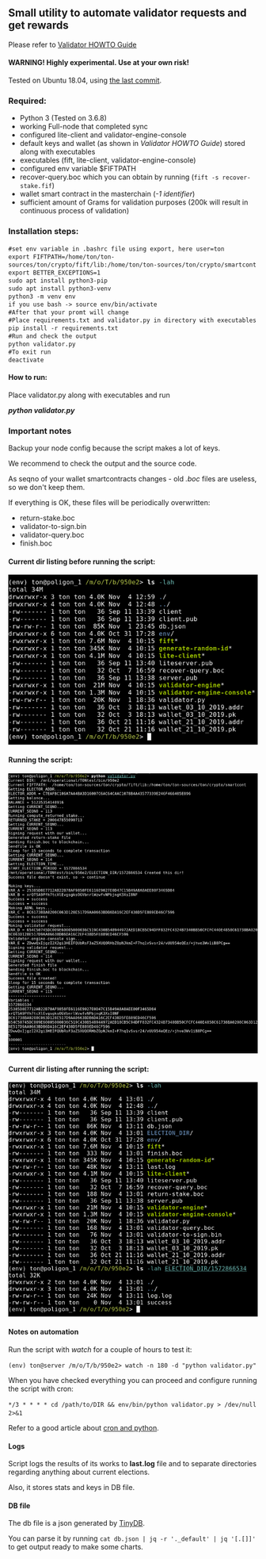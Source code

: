 ## Small utility to automate validator requests and get rewards
Please refer to [Validator HOWTO Guide](https://test.ton.org/Validator-HOWTO.txt)

#### WARNING! Highly experimental. Use at your own risk!
Tested on Ubuntu 18.04, using [the last commit](https://github.com/ton-blockchain/ton/commit/950e29226425e8f0452d6ecc55c64446f0f77b70).

### Required:

* Python 3 (Tested on 3.6.8)
* working Full-node that completed sync
* configured lite-client and validator-engine-console
* default keys and wallet (as shown in *Validator HOWTO Guide*) stored along with executables
* executables (fift, lite-client, validator-engine-console)
* configured env variable $FIFTPATH
* recover-query.boc which you can obtain by running (`fift -s recover-stake.fif`)
* wallet smart contract in the masterchain (*-1 identifier*)
* sufficient amount of Grams for validation purposes (200k will result in continuous process of validation)


### Installation steps:
```
#set env variable in .bashrc file using export, here user=ton
export FIFTPATH=/home/ton/ton-sources/ton/crypto/fift/lib:/home/ton/ton-sources/ton/crypto/smartcont
export BETTER_EXCEPTIONS=1
sudo apt install python3-pip
sudo apt install python3-venv
python3 -m venv env
if you use bash -> source env/bin/activate
#After that your promt will change
#Place requirements.txt and validator.py in directory with executables
pip install -r requirements.txt
#Run and check the output
python validator.py
#To exit run
deactivate
```
#### How to run:

Place validator.py along with executables and run

***python validator.py***


### Important notes

Backup your node config because the script makes a lot of keys.

We recommend to check the output and the source code.

As seqno of your wallet smartcontracts changes - old *.boc* files are useless, so we don't keep them.

If everything is OK, these files will be periodically overwritten:
- return-stake.boc
- validator-to-sign.bin
- validator-query.boc
- finish.boc


#### Current dir listing before running the script:
![DIR listing](img/dir_before.png)


#### Running the script:
![DIR listing](img/script_run.png)


#### Current dir listing after running the script:
![DIR listing](img/dir_after.png)


#### Notes on automation

Run the script with *watch* for a couple of hours to test it:

`(env) ton@server /m/o/T/b/950e2> watch -n 180 -d "python validator.py"`

When you have checked everything you can proceed and configure running the script with cron:

`*/3 * * * * cd /path/to/DIR && env/bin/python validator.py > /dev/null 2>&1`

Refer to a good article about [cron and python](https://monicagranbois.com/blog/python/cron-and-python-virtualenv/).

#### Logs 

Script logs the results of its works to **last.log** file and to separate directories regarding anything about current elections.

Also, it stores stats and keys in DB file.

#### DB file

The db file is a json generated by [TinyDB](https://github.com/msiemens/tinydb).

You can parse it by running  `cat db.json | jq -r '._default' | jq '[.[]]'`  to get output ready to make some charts.
